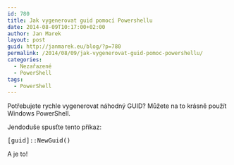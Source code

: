 ```yaml
---
id: 780
title: Jak vygenerovat guid pomocí Powershellu
date: 2014-08-09T10:17:00+02:00
author: Jan Marek
layout: post
guid: http://janmarek.eu/blog/?p=780
permalink: /2014/08/09/jak-vygenerovat-guid-pomoc-powershellu/
categories:
  - Nezařazené
  - PowerShell
tags:
  - PowerShell
---
```

Potřebujete rychle vygenerovat náhodný GUID? Můžete na to krásně použít Windows PowerShell.

Jendoduše spusťte tento příkaz:

<pre class="lang:default decode:true ">[guid]::NewGuid()</pre>

A je to!

&nbsp;